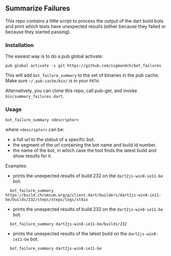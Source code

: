 ## Summarize Failures

This repo contains a little script to process the output of the dart build bots
and print which tests have unexpected resutls (either because they failed or
because they started passing).

### Installation

The easiest way is to do a pub global activate:
```
pub global activate -s git https://github.com/sigmundch/bot_failures
```

This will add `bot_failure_summary` to the set of binaries in the pub cache. Make sure `~/.pub-cache/bin/` is in your `PATH`.

Alternatively, you can clone this repo, call pub-get, and invoke `bin/summary_failures.dart`.

### Usage
```
bot_failure_summary <descriptor>
```

where `<descriptor>` can be:
  - a full url to the stdout of a specific bot.
  - the segment of the url containing the bot name and build id number.
  - the name of the bot, in which case the tool finds the latest build and show
    results for it.

Examples:

  - prints the unexpected results of build 232 on the `dart2js-win8-ie11-be`
    bot.
```
  bot_failure_summary https://build.chromium.org/p/client.dart/builders/dart2js-win8-ie11-be/builds/232/steps/steps/logs/stdio
```
  - prints the unexpected results of build 232 on the `dart2js-win8-ie11-be`
    bot.

```
  bot_failure_summary dart2js-win8-ie11-be/builds/232
```
  - prints the unexpected results of the latest build on the
    `dart2js-win8-ie11-be` bot.
```
  bot_failure_summary dart2js-win8-ie11-be
```
